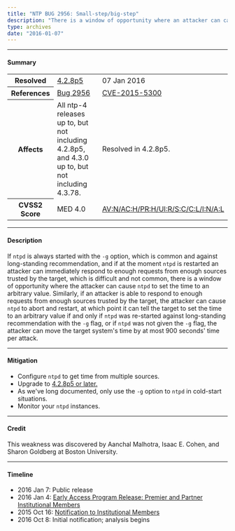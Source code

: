 ```yaml
---
title: "NTP BUG 2956: Small-step/big-step"
description: "There is a window of opportunity where an attacker can cause ntpd to set the time to an arbitrary value. This bug was resolved in NTP 4.2.8p5."
type: archives
date: "2016-01-07"
---
```


* * *

#### Summary

<table>
  <tbody>
	<tr>
		<th><b>Resolved</b></th>
		<td><a href="/support/securitynotice/4_2_8p5-release-announcement/">4.2.8p5</a></td>
		<td>07 Jan 2016</td>
	</tr>
	<tr>
		<th><b>References</b></th>
		<td><a href="https://bugs.ntp.org/show_bug.cgi?id=2956">Bug 2956</a></td>
		<td><a href="https://nvd.nist.gov/vuln/detail/CVE-2015-5300">CVE-2015-5300</a></td>
	</tr>
	<tr>
		<th><b>Affects</b></th>
		<td>All ntp-4 releases up to, but not including 4.2.8p5,<br> and 4.3.0 up to, but not including 4.3.78.</td>
		<td>Resolved in 4.2.8p5.</td>
	</tr>
	<tr>
		<th><b>CVSS2 Score</b></th>
		<td>MED 4.0</td>
		<td><a href="https://www.first.org/cvss/calculator/3.0#CVSS:3.0/AV:N/AC:H/PR:H/UI:R/S:C/C:L/I:N/A:L">AV:N/AC:H/PR:H/UI:R/S:C/C:L/I:N/A:L</a></td>
	</tr>	
  </tbody>	
</table>

* * *
    
#### Description 

If `ntpd` is always started with the `-g` option, which is common and against long-standing recommendation, and if at the moment `ntpd` is restarted an attacker can immediately respond to enough requests from enough sources trusted by the target, which is difficult and not common, there is a window of opportunity where the attacker can cause `ntpd` to set the time to an arbitrary value. Similarly, if an attacker is able to respond to enough requests from enough sources trusted by the target, the attacker can cause `ntpd` to abort and restart, at which point it can tell the target to set the time to an arbitrary value if and only if `ntpd` was re-started against long-standing recommendation with the `-g` flag, or if `ntpd` was not given the `-g` flag, the attacker can move the target system's time by at most 900 seconds' time per attack. 

* * *
    
#### Mitigation

* Configure `ntpd` to get time from multiple sources.
* Upgrade to [4.2.8p5 or later.](https://downloads.nwtime.org/ntp/4.2.8/)
* As we've long documented, only use the `-g` option to `ntpd` in cold-start situations.
* Monitor your `ntpd` instances.

* * *

#### Credit

This weakness was discovered by Aanchal Malhotra, Isaac E. Cohen, and Sharon Goldberg at Boston University.

* * *

#### Timeline

* 2016 Jan 7: Public release
* 2016 Jan 4: [Early Access Program Release: Premier and Partner Institutional Members](https://www.nwtime.org/membership/benefits/)
* 2015 Oct 16: [Notification to Institutional Members](https://www.nwtime.org/membership/benefits/)
* 2016 Oct 8: Initial notification; analysis begins